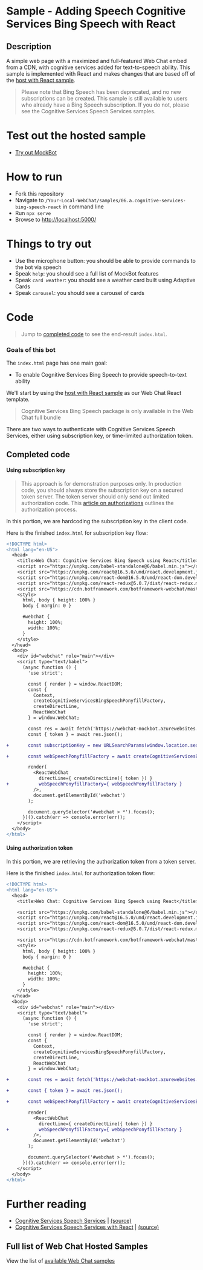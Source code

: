 # Sample - Adding Speech Cognitive Services Bing Speech with React

## Description

A simple web page with a maximized and full-featured Web Chat embed from a CDN, with cognitive services added for text-to-speech ability. This sample is implemented with React and makes changes that are based off of the [host with React sample](../03.a.host-with-react).

> Please note that Bing Speech has been deprecated, and no new subscriptions can be created. This sample is still available to users who already have a Bing Speech subscription. If you do not, please see the Cognitive Services Speech Services samples.

# Test out the hosted sample

- [Try out MockBot](https://microsoft.github.io/BotFramework-WebChat/06.a.cognitive-services-bing-speech-react)

# How to run
- Fork this repository
- Navigate to `/Your-Local-WebChat/samples/06.a.cognitive-services-bing-speech-react` in command line
- Run `npx serve`
- Browse to [http://localhost:5000/](http://localhost:5000/)

# Things to try out

- Use the microphone button: you should be able to provide commands to the bot via speech
- Speak `help`: you should see a full list of MockBot features
- Speak `card weather`: you should see a weather card built using Adaptive Cards
- Speak `carousel`: you should see a carousel of cards

# Code

> Jump to [completed code](#completed-code) to see the end-result `index.html`.

### Goals of this bot

The `index.html` page has one main goal:

- To enable Cognitive Services Bing Speech to provide speech-to-text ability

We'll start by using the [host with React sample](../03.a.host-with-react) as our Web Chat React template.

> Cognitive Services Bing Speech package is only available in the Web Chat full bundle

There are two ways to authenticate with Cognitive Services Speech Services, either using subscription key, or time-limited authorization token.

## Completed code

#### Using subscription key

> This approach is for demonstration purposes only. In production code, you should always store the subscription key on a secured token server. The token server should only send out limited authorization code. This [article on authorizations](https://docs.microsoft.com/en-us/azure/cognitive-services/speech/api-reference-rest/websocketprotocol#authorization) outlines the authorization process.

In this portion, we are hardcoding the subscription key in the client code.

Here is the finished `index.html` for subscription key flow:

```diff
<!DOCTYPE html>
<html lang="en-US">
  <head>
    <title>Web Chat: Cognitive Services Bing Speech using React</title>
    <script src="https://unpkg.com/babel-standalone@6/babel.min.js"></script>
    <script src="https://unpkg.com/react@16.5.0/umd/react.development.js"></script>
    <script src="https://unpkg.com/react-dom@16.5.0/umd/react-dom.development.js"></script>
    <script src="https://unpkg.com/react-redux@5.0.7/dist/react-redux.min.js"></script>
    <script src="https://cdn.botframework.com/botframework-webchat/master/webchat.js"></script>
    <style>
      html, body { height: 100% }
      body { margin: 0 }

      #webchat {
        height: 100%;
        width: 100%;
      }
    </style>
  </head>
  <body>
    <div id="webchat" role="main"></div>
    <script type="text/babel">
      (async function () {
        'use strict';

        const { render } = window.ReactDOM;
        const {
          Context,
          createCognitiveServicesBingSpeechPonyfillFactory,
          createDirectLine,
          ReactWebChat
        } = window.WebChat;

        const res = await fetch('https://webchat-mockbot.azurewebsites.net/directline/token', { method: 'POST' });
        const { token } = await res.json();

+       const subscriptionKey = new URLSearchParams(window.location.search).get('s');

+       const webSpeechPonyfillFactory = await createCognitiveServicesBingSpeechPonyfillFactory({ subscriptionKey });

        render(
          <ReactWebChat
            directLine={ createDirectLine({ token }) }
+           webSpeechPonyfillFactory={ webSpeechPonyfillFactory }
          />,
          document.getElementById('webchat')
        );

        document.querySelector('#webchat > *').focus();
      })().catch(err => console.error(err));
    </script>
  </body>
</html>

```

#### Using authorization token

In this portion, we are retrieving the authorization token from a token server.

Here is the finished `index.html` for authorization token flow:

```diff
<!DOCTYPE html>
<html lang="en-US">
  <head>
    <title>Web Chat: Cognitive Services Bing Speech using React</title>

    <script src="https://unpkg.com/babel-standalone@6/babel.min.js"></script>
    <script src="https://unpkg.com/react@16.5.0/umd/react.development.js"></script>
    <script src="https://unpkg.com/react-dom@16.5.0/umd/react-dom.development.js"></script>
    <script src="https://unpkg.com/react-redux@5.0.7/dist/react-redux.min.js"></script>

    <script src="https://cdn.botframework.com/botframework-webchat/master/webchat.js"></script>
    <style>
      html, body { height: 100% }
      body { margin: 0 }

      #webchat {
        height: 100%;
        width: 100%;
      }
    </style>
  </head>
  <body>
    <div id="webchat" role="main"></div>
    <script type="text/babel">
      (async function () {
        'use strict';

        const { render } = window.ReactDOM;
        const {
          Context,
          createCognitiveServicesBingSpeechPonyfillFactory,
          createDirectLine,
          ReactWebChat
        } = window.WebChat;

+       const res = await fetch('https://webchat-mockbot.azurewebsites.net/directline/token', { method: 'POST' });

+       const { token } = await res.json();

+       const webSpeechPonyfillFactory = await createCognitiveServicesBingSpeechPonyfillFactory({ authorizationToken });

        render(
          <ReactWebChat
            directLine={ createDirectLine({ token }) }
+           webSpeechPonyfillFactory={ webSpeechPonyfillFactory }
          />,
          document.getElementById('webchat')
        );

        document.querySelector('#webchat > *').focus();
      })().catch(err => console.error(err));
    </script>
  </body>
</html>
```

# Further reading
- [Cognitive Services Speech Services](https://microsoft.github.io/BotFramework-WebChat/06.c.cognitive-services-bing-speech-js) | [(source)](https://github.com/Microsoft/BotFramework-WebChat/tree/master/samples/06.d.cognitive-services-bing-speech-js)
- [Cognitive Services Speech Services with React](https://microsoft.github.io/BotFramework-WebChat/06.c.cognitive-services-bing-speech-react) | [(source)](https://github.com/Microsoft/BotFramework-WebChat/tree/master/samples/06.d.cognitive-services-bing-speech-react)


## Full list of Web Chat Hosted Samples

View the list of [available Web Chat samples](https://github.com/Microsoft/BotFramework-WebChat/tree/master/samples)
